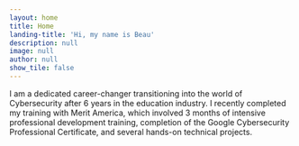 ```yaml
---
layout: home
title: Home
landing-title: 'Hi, my name is Beau'
description: null
image: null
author: null
show_tile: false
---
```


I am a dedicated career-changer transitioning into the world of Cybersecurity after 6 years in the education industry. I recently completed my training with Merit America, which involved 3 months of intensive professional development training, completion of the Google Cybersecurity Professional Certificate, and several hands-on technical projects. 
